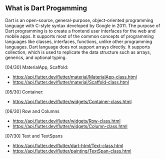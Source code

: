 ## What is Dart Progamming

Dart is an open-source, general-purpose, object-oriented programming language with C-style syntax developed by Google in 2011. The purpose of Dart programming is to create a frontend user interfaces for the web and mobile apps. It supports most of the common concepts of programming languages like classes, interfaces, functions, unlike other programming languages. Dart language does not support arrays directly. It supports collection, which is used to replicate the data structure such as arrays, generics, and optional typing.

[04/30] MaterialApp, Scaffold:
* https://api.flutter.dev/flutter/material/MaterialApp-class.html
* https://api.flutter.dev/flutter/material/Scaffold-class.html

[05/30] Container: 
* https://api.flutter.dev/flutter/widgets/Container-class.html

[06/30] Row and Columns
* https://api.flutter.dev/flutter/widgets/Row-class.html
* https://api.flutter.dev/flutter/widgets/Column-class.html

[07/30] Text and TextSpans
* https://api.flutter.dev/flutter/dart-html/Text-class.html
* https://api.flutter.dev/flutter/painting/TextSpan-class.html
